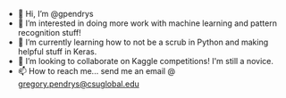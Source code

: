 - 👋 Hi, I’m @gpendrys
- 👀 I’m interested in doing more work with machine learning and pattern recognition stuff!
- 🌱 I’m currently learning how to not be a scrub in Python and making helpful stuff in Keras.
- 💞️ I’m looking to collaborate on Kaggle competitions! I'm still a novice.
- 📫 How to reach me... send me an email @ gregory.pendrys@csuglobal.edu

<!---
gpendrys/gpendrys is a ✨ special ✨ repository because its `README.md` (this file) appears on your GitHub profile.
You can click the Preview link to take a look at your changes.
--->
